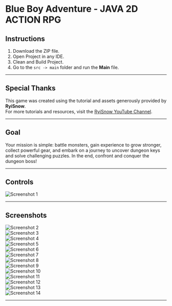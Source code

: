# Blue Boy Adventure - JAVA 2D ACTION RPG

## Instructions

1. Download the ZIP file.
2. Open Project in any IDE.
3. Clean and Build Project.
4. Go to the `src -> main` folder and run the **Main** file.

---

## Special Thanks

This game was created using the tutorial and assets generously provided by **RyiSnow**.  
For more tutorials and resources, visit the [RyiSnow YouTube Channel](https://www.youtube.com/@RyiSnow).

---

## Goal

Your mission is simple: battle monsters, gain experience to grow stronger, collect powerful gear, and embark on a journey to uncover dungeon keys and solve challenging puzzles. In the end, confront and conquer the dungeon boss!

---

## Controls

![Screenshot 1](screenshots/1.jpg)

---

## Screenshots

![Screenshot 2](screenshots/2.png)  </br >
![Screenshot 3](screenshots/3.png)  </br >
![Screenshot 4](screenshots/4.png)  </br >
![Screenshot 5](screenshots/5.png)  </br >
![Screenshot 6](screenshots/6.png)  </br >
![Screenshot 7](screenshots/7.png)  </br >
![Screenshot 8](screenshots/8.png)  </br >
![Screenshot 9](screenshots/9.png)  </br >
![Screenshot 10](screenshots/10.png)  </br >
![Screenshot 11](screenshots/11.png)  </br >
![Screenshot 12](screenshots/12.png)  </br >
![Screenshot 13](screenshots/13.png)  </br >
![Screenshot 14](screenshots/14.png) 

---


